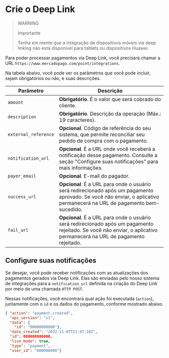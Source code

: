 # Crie o Deep Link

> WARNING
>
> Importante
>
> Tenha em mente que a integração de dispositivos móveis via deep linking não está disponível para tablets ou dispositivos Huawei.

Para poder processar pagamentos via Deep Link, você precisará chamar a URL `https://www.mercadopago.com/point/integrations`.

Na tabela abaixo, você pode ver os parâmetros que você pode incluir, sejam obrigatórios ou não, e suas descrições.

| Parâmetro | Descrição |
|---|---|
| `amount` | **Obrigatório**. É o valor que será cobrado do cliente. |
| `description` | **Obrigatório**. Descrição da operação (Máx.: 19 caracteres). |
| `external_reference` | **Opcional**. Código de referência do seu sistema, que permite reconciliar seu pedido de compra com o pagamento. |
| `notification_url` | **Opcional**. É a URL onde você receberá a notificação desse pagamento. Consulte a seção "Configure suas notificações" para mais informações. |
| `payer_email` | **Opcional**. E-mail do pagador. |
| `success_url` | **Opcional**. É a URL para onde o usuário será redirecionado após um pagamento aprovado. Se você não enviar, o aplicativo permanecerá na URL de pagamento bem-sucedido. |
| `fail_url` | **Opcional**. É a URL para onde o usuário será redirecionado após um pagamento rejeitado. Se você não enviar, o aplicativo permanecerá na URL de pagamento rejeitado. |

## Configure suas notificações

Se desejar, você pode receber notificações com as atualizações dos pagamentos gerados via Deep Link. Elas são enviadas pelo nosso sistema de integrações para a `notification_url` definida na criação do Deep Link por meio de uma chamada `HTTP POST`.

Nessas notificações, você encontrará qual ação foi executada (`action`), juntamente com o `id` e os dados do pagamento, conforme mostrado abaixo.

```json
{ "action": "payment.created",
  "api_version": "v1",
  "data": {
    "id": "00000000000"},
  "date_created": "2022-11-07T21:47:18Z",
  "id": 000000000000,
  "live_mode": true,
  "type": "payment",
  "user_id": "000000000"}
```